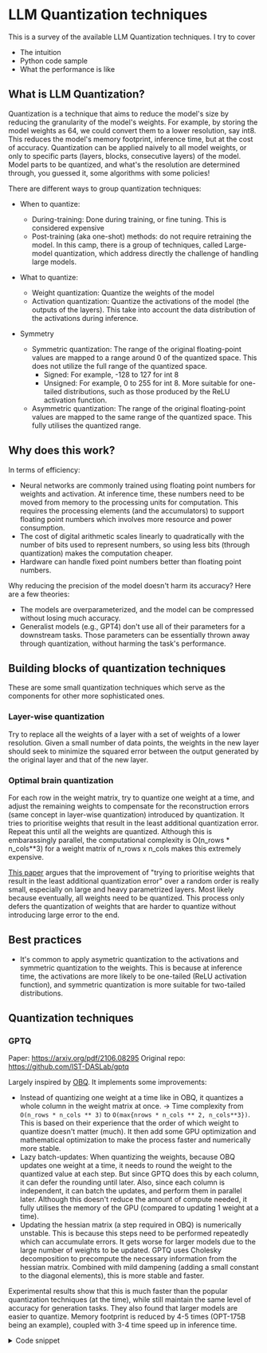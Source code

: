 # LLM Quantization techniques

This is a survey of the available LLM Quantization techniques. I try to cover

- The intuition
- Python code sample
- What the performance is like

## What is LLM Quantization?

Quantization is a technique that aims to reduce the model's size by reducing the granularity of the model's weights. For example, by storing the model weights as 64, we could convert them to a lower resolution, say int8. This reduces the model's memory footprint, inference time, but at the cost of accuracy. Quantization can be applied naively to all model weights, or only to specific parts (layers, blocks, consecutive layers) of the model. Model parts to be quantized, and what's the resolution are determined through, you guessed it, some algorithms with some policies!

There are different ways to group quantization techniques:

- When to quantize:
  - During-training: Done during training, or fine tuning. This is considered expensive
  - Post-training (aka one-shot) methods: do not require retraining the model. In this camp, there is a group of techniques, called Large-model quantization, which address directly the challenge of handling large models.

- What to quantize:
  - Weight quantization: Quantize the weights of the model
  - Activation quantization: Quantize the activations of the model (the outputs of the layers). This take into account the data distribution of the activations during inference.

- Symmetry
  - Symmetric quantization: The range of the original floating-point values are mapped to a range around 0 of the quantized space. This does not utilize the full range of the quantized space.
    - Signed: For example, -128 to 127 for int 8
    - Unsigned: For example, 0 to 255 for int 8. More suitable for one-tailed distributions, such as those produced by the ReLU activation function.
  - Asymmetric quantization: The range of the original floating-point values are mapped to the same range of the quantized space. This fully utilises the quantized range.

## Why does this work?

In terms of efficiency:

- Neural networks are commonly trained using floating point numbers for weights and activation. At inference time, these numbers need to be moved from memory to the processing units for computation. This requires the processing elements (and the accumulators) to support floating point numbers which involves more resource and power consumption.
- The cost of digital arithmetic scales linearly to quadratically with the number of bits used to represent numbers, so using less bits (through quantization) makes the computation cheaper.
- Hardware can handle fixed point numbers better than floating point numbers.

Why reducing the precision of the model doesn't harm its accuracy? Here are a few theories:

- The models are overparameterized, and the model can be compressed without losing much accuracy.
- Generalist models (e.g., GPT4) don't use all of their parameters for a downstream tasks. Those parameters can be essentially thrown away through quantization, without harming the task's performance.

## Building blocks of quantization techniques

These are some small quantization techniques which serve as the components for other more sophisticated ones.

### Layer-wise quantization

Try to replace all the weights of a layer with a set of weights of a lower resolution. Given a small number of data points, the weights in the new layer should seek to minimize the squared error between the output generated by the original layer and that of the new layer.

### Optimal brain quantization

For each row in the weight matrix, try to quantize one weight at a time, and adjust the remaining weights to compensate for the reconstruction errors (same concept in layer-wise quantization) introduced by quantization. It tries to prioritise weights that result in the least additional quantization error. Repeat this until all the weights are quantized. Although this is embarassingly parallel, the computational complexity is O(n_rows * n_cols**3) for a weight matrix of n_rows x n_cols makes this extremely expensive.

[This paper](https://arxiv.org/pdf/2210.17323) argues that the improvement of "trying to prioritise weights that result in the least additional quantization error" over a random order is really small, especially on large and heavy parametrized layers. Most likely because eventually, all weights need to be quantized. This process only defers the quantization of weights that are harder to quantize without introducing large error to the end.

## Best practices

- It's common to apply asymetric quantization to the activations and symmetric quantization to the weights. This is because at inference time, the activations are more likely to be one-tailed (ReLU activation function), and symmetric quantization is more suitable for two-tailed distributions.

## Quantization techniques

### GPTQ

Paper: <https://arxiv.org/pdf/2106.08295>
Original repo: <https://github.com/IST-DASLab/gptq>

Largely inspired by [OBQ](#optimal-brain-quantization). It implements some improvements:

- Instead of quantizing one weight at a time like in OBQ, it quantizes a whole column in the weight matrix at once. -> Time complexity from `O(n_rows * n_cols ** 3)` to `O(max{nrows * n_cols ** 2, n_cols**3})`. This is based on their experience that the order of which weight to quantize doesn't matter (much). It then add some GPU optimization and mathematical optimization to make the process faster and numerically more stable.
- Lazy batch-updates: When quantizing the weights, because OBQ updates one weight at a time, it needs to round the weight to the quantized value at each step. But since GPTQ does this by each column, it can defer the rounding until later. Also, since each column is independent, it can batch the updates, and perform them in parallel later. Although this doesn't reduce the amount of compute needed, it fully utilises the memory of the GPU (compared to updating 1 weight at a time).
- Updating the hessian matrix (a step required in OBQ) is numerically unstable. This is because this steps need to be performed repeatedly which can accumulate errors. It gets worse for larger models due to the large number of weights to be updated. GPTQ uses Cholesky decomposition to precompute the necessary information from the hessian matrix. Combined with mild dampening (adding a small constant to the diagonal elements), this is more stable and faster.

Experimental results show that this is much faster than the popular quantization techniques (at the time), while still maintain the same level of accuracy for generation tasks. They also found  that larger models are easier to quantize. Memory footprint is reduced by 4-5 times (OPT-175B being an example), coupled with 3-4 time speed up in inference time.

<details><summary>Code snippet</summary>

Taken from <https://huggingface.co/neuralmagic/Phi-3-mini-128k-instruct-quantized.w8a8>

```python
from transformers import AutoTokenizer
from datasets import Dataset
from llmcompressor.transformers import SparseAutoModelForCausalLM, oneshot
from llmcompressor.modifiers.quantization import GPTQModifier
import random

model_id = "microsoft/Phi-3-mini-128k-instruct"

num_samples = 256
max_seq_len = 8192

tokenizer = AutoTokenizer.from_pretrained(model_id)

max_token_id = len(tokenizer.get_vocab()) - 1
input_ids = [[random.randint(0, max_token_id) for _ in range(max_seq_len)] for _ in range(num_samples)]
attention_mask = num_samples * [max_seq_len * [1]]
ds = Dataset.from_dict({"input_ids": input_ids, "attention_mask": attention_mask})

recipe = GPTQModifier(
  targets="Linear",
  scheme="W8A8",
  ignore=["lm_head"],
  dampening_frac=0.01,
)

model = SparseAutoModelForCausalLM.from_pretrained(
  model_id,
  device_map="auto",
  trust_remote_code=True,
)

oneshot(
  model=model,
  dataset=ds,
  recipe=recipe,
  max_seq_length=max_seq_len,
  num_calibration_samples=num_samples,
)

model.save_pretrained("Phi-3-mini-128k-instruct-quantized.w8a8")
```

</details>
